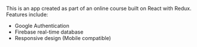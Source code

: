 This is an app created as part of an online course built on React with Redux.
Features include:
- Google Authentication
- Firebase real-time database
- Responsive design (Mobile compatible)
